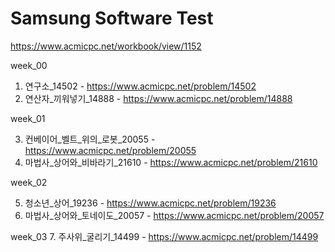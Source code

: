 # Samsung Software Test

https://www.acmicpc.net/workbook/view/1152

week_00

1. 연구소_14502 - https://www.acmicpc.net/problem/14502
2. 연산자_끼워넣기_14888 - https://www.acmicpc.net/problem/14888
   
week_01

3. 컨베이어_벨트_위의_로봇_20055 - https://www.acmicpc.net/problem/20055
4. 마법사_상어와_비바라기_21610 - https://www.acmicpc.net/problem/21610

week_02

5. 청소년_상어_19236 - https://www.acmicpc.net/problem/19236
6. 마법사_상어와_토네이도_20057 - https://www.acmicpc.net/problem/20057

week_03
7. 주사위_굴리기_14499 - https://www.acmicpc.net/problem/14499